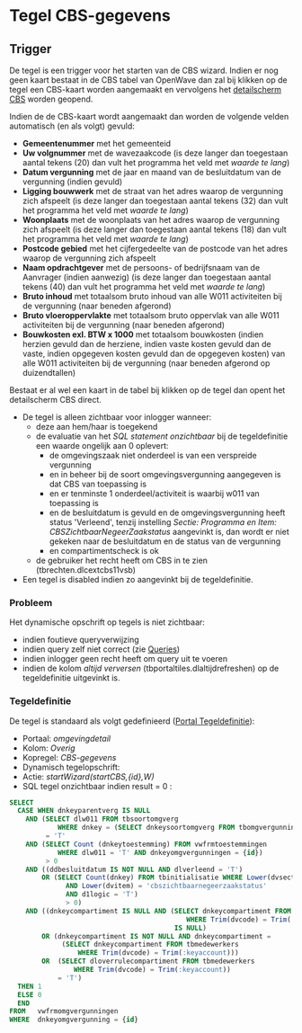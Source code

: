 # Tegel CBS-gegevens

## Trigger

De tegel is een trigger voor het starten van de CBS wizard. Indien er nog geen kaart bestaat in de CBS tabel van OpenWave dan zal bij klikken op de tegel een CBS-kaart worden aangemaakt en vervolgens het [detailscherm CBS](/probleemoplossing/portalen_en_moduleschermen/zaakportaal_omgeving/tegel_cbs_gegevens/detail_cbs.md) worden geopend.

Indien de de CBS-kaart wordt aangemaakt dan worden de volgende velden automatisch (en als volgt) gevuld:

- **Gemeentenummer** met het gemeenteid
- **Uw volgnummer** met de wavezaakcode (is deze langer dan toegestaan aantal tekens (20) dan vult het programma het veld met _waarde te lang_)
- **Datum vergunning** met de jaar en maand van de besluitdatum van de vergunning (indien gevuld)
- **Ligging bouwwerk** met de straat van het adres waarop de vergunning zich afspeelt (is deze langer dan toegestaan aantal tekens (32) dan vult het programma het veld met _waarde te lang_)
- **Woonplaats** met de woonplaats van het adres waarop de vergunning zich afspeelt (is deze langer dan toegestaan aantal tekens (18) dan vult het programma het veld met _waarde te lang_)
- **Postcode gebied** met het cijfergedeelte van de postcode van het adres waarop de vergunning zich afspeelt
- **Naam opdrachtgever** met de persoons- of bedrijfsnaam van de Aanvrager (indien aanwezig) (is deze langer dan toegestaan aantal tekens (40) dan vult het programma het veld met _waarde te lang_)
- **Bruto inhoud** met totaalsom bruto inhoud van alle W011 activiteiten bij de vergunning (naar beneden afgerond)
- **Bruto vloeroppervlakte** met totaalsom bruto oppervlak van alle W011 activiteiten bij de vergunning (naar beneden afgerond)
- **Bouwkosten exl. BTW x 1000** met totaalsom bouwkosten (indien herzien gevuld dan de herziene, indien vaste kosten gevuld dan de vaste, indien opgegeven kosten gevuld dan de opgegeven kosten) van alle W011 activiteiten bij de vergunning (naar beneden afgerond op duizendtallen)

Bestaat er al wel een kaart in de tabel bij klikken op de tegel dan opent het detailscherm CBS direct.

- De tegel is alleen zichtbaar voor inlogger wanneer:
  - deze aan hem/haar is toegekend
  - de evaluatie van het _SQL statement onzichtbaar_ bij de tegeldefinitie een waarde ongelijk aan 0 oplevert:
    - de omgevingszaak niet onderdeel is van een verspreide vergunning
    - en in beheer bij de soort omgevingsvergunning aangegeven is dat CBS van toepassing is
    - en er tenminste 1 onderdeel/activiteit is waarbij w011 van toepassing is
    - en de besluitdatum is gevuld en de omgevingsvergunning heeft status 'Verleend', tenzij instelling _Sectie: Programma en Item: CBSZichtbaarNegeerZaakstatus_ aangevinkt is, dan wordt er niet gekeken naar de besluitdatum en de status van de vergunning
    - en compartimentscheck is ok
  - de gebruiker het recht heeft om CBS in te zien (tbrechten.dlcextcbs11vsb)
- Een tegel is disabled indien zo aangevinkt bij de tegeldefinitie.

### Probleem

Het dynamische opschrift op tegels is niet zichtbaar:

- indien foutieve queryverwijzing
- indien query zelf niet correct (zie [Queries](/instellen_inrichten/queries.md))
- indien inlogger geen recht heeft om query uit te voeren
- indien de kolom _altijd verversen_ (tbportaltiles.dlaltijdrefreshen) op de tegeldefinitie uitgevinkt is.

### Tegeldefinitie

De tegel is standaard als volgt gedefinieerd ([Portal Tegeldefinitie](/instellen_inrichten/portaldefinitie/portal_tegel.md)):

- Portaal: _omgevingdetail_
- Kolom: _Overig_
- Kopregel: _CBS-gegevens_
- Dynamisch tegelopschrift:
- Actie: _startWizard(startCBS,{id},W)_
- SQL tegel onzichtbaar indien result = 0 :

```sql
SELECT
  CASE WHEN dnkeyparentverg IS NULL
    AND (SELECT dlw011 FROM tbsoortomgverg
            WHERE dnkey = (SELECT dnkeysoortomgverg FROM tbomgvergunning WHERE dnkey = {id}))
         = 'T'
    AND (SELECT Count (dnkeytoestemming) FROM vwfrmtoestemmingen
            WHERE dlw011 = 'T' AND dnkeyomgvergunningen = {id})
         > 0
    AND ((ddbesluitdatum IS NOT NULL AND dlverleend = 'T')
        OR (SELECT Count(dnkey) FROM tbinitialisatie WHERE Lower(dvsectie) = 'programma'
              AND Lower(dvitem) = 'cbszichtbaarnegeerzaakstatus'
              AND d1logic = 'T')
              > 0)
    AND ((dnkeycompartiment IS NULL AND (SELECT dnkeycompartiment FROM tbmedewerkers
                                            WHERE Trim(dvcode) = Trim(:keyaccount))
                                         IS NULL)
        OR (dnkeycompartiment IS NOT NULL AND dnkeycompartiment =
             (SELECT dnkeycompartiment FROM tbmedewerkers
                 WHERE Trim(dvcode) = Trim(:keyaccount)))
        OR  (SELECT dloverrulecompartiment FROM tbmedewerkers
                WHERE Trim(dvcode) = Trim(:keyaccount))
            = 'T')
  THEN 1
  ELSE 0
  END
FROM   vwfrmomgvergunningen
WHERE  dnkeyomgvergunning = {id}
```

